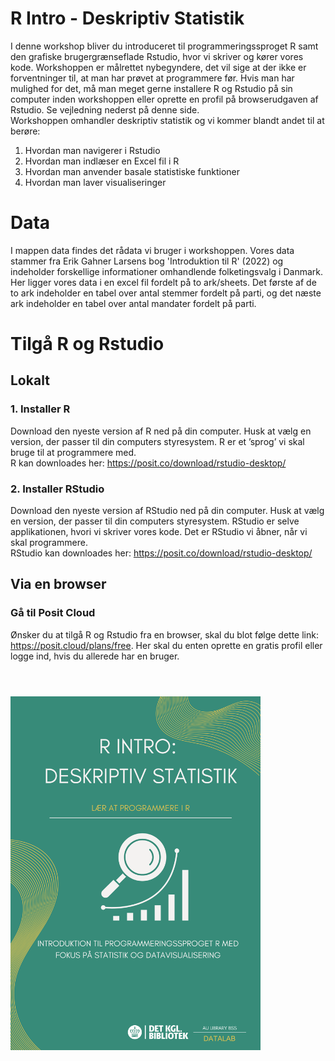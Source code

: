 # R Intro - Deskriptiv Statistik
I denne workshop bliver du introduceret til programmeringssproget R samt den grafiske brugergrænseflade Rstudio, hvor vi skriver og kører vores kode. Workshoppen er målrettet nybegyndere, det vil sige at der ikke er forventninger til, at man har prøvet at programmere før. Hvis man har mulighed for det, må man meget gerne installere R og Rstudio på sin computer inden workshoppen eller oprette en profil på browserudgaven af Rstudio. Se vejledning nederst på denne side. 
<br> Workshoppen omhandler deskriptiv statistik og vi kommer blandt andet til at berøre:
1. Hvordan man navigerer i Rstudio
2. Hvordan man indlæser en Excel fil i R
3. Hvordan man anvender basale statistiske funktioner
4. Hvordan man laver visualiseringer

# Data
I mappen data findes det rådata vi bruger i workshoppen. Vores data stammer fra Erik Gahner Larsens bog 'Introduktion til R' (2022) og indeholder forskellige informationer omhandlende folketingsvalg i Danmark. Her ligger vores data i en excel fil fordelt på to ark/sheets. Det første af de to ark indeholder en tabel over antal stemmer fordelt på parti, og det næste ark indeholder en tabel over antal mandater fordelt på parti.

# Tilgå R og Rstudio
## Lokalt
### 1. Installer R
Download den nyeste version af R ned på din computer. Husk at vælg en version, der passer til din computers styresystem. R er et ’sprog’ vi skal bruge til at programmere med.
<br> R kan downloades her: https://posit.co/download/rstudio-desktop/
### 2. Installer RStudio
Download den nyeste version af RStudio ned på din computer. Husk at vælg en version, der passer til din computers styresystem. RStudio er selve applikationen, hvori vi skriver vores kode. Det er RStudio vi åbner, når vi skal programmere.
<br> RStudio kan downloades her: https://posit.co/download/rstudio-desktop/

## Via en browser
### Gå til Posit Cloud
Ønsker du at tilgå R og Rstudio fra en browser, skal du blot følge dette link: https://posit.cloud/plans/free. Her skal du enten oprette en gratis profil eller logge ind, hvis du allerede har en bruger.

# 
<br><img src="./StatistikIntro.png" width="400"/>
